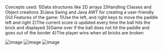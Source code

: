 Concepts used:
1)Data structures like 2D arrays
2)Handling Classes and Object creations
3)Java Swing and Java AWT for creating a user-friendly GUI
Features of the game:
1)Use the left, and right keys to move the paddle left and right
2}The current score is updated every time the ball hits the brick and displayed
3}Game over if the ball does not hit the paddle and goes out of the border
4}The player wins when all bricks are broken

![image](https://github.com/user-attachments/assets/fae75414-d046-494e-bc2b-05ae67d0f5a5)
![image](https://github.com/user-attachments/assets/6382bf50-a0d3-42c1-8fa0-5ec6118a0366)
![image](https://github.com/user-attachments/assets/a8c49ec5-632a-459b-a979-d2cd911c4280)
